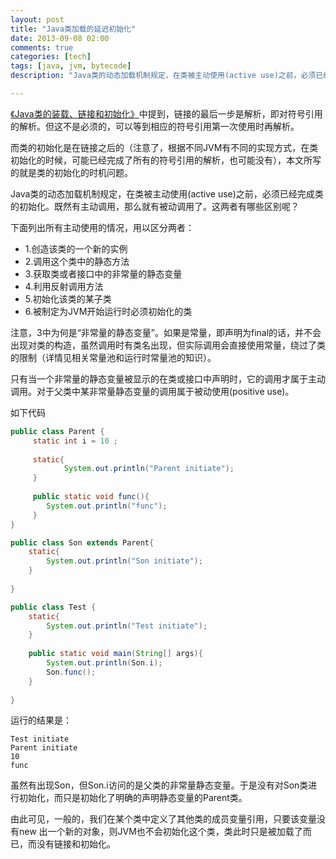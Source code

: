 ```yaml
---
layout: post
title: "Java类加载的延迟初始化"
date: 2013-09-08 02:00
comments: true
categories: [tech]
tags: [java, jvm, bytecode]
description: "Java类的动态加载机制规定，在类被主动使用(active use)之前，必须已经完成类的初始化。既然有主动调用，那么就有被动调用了。这两者有哪些区别呢？"

---
```


[《Java类的装载、链接和初始化》](http://biaobiaoqi.me/blog/2013/09/08/java-class-loading-linking-and-initialising/)中提到，链接的最后一步是解析，即对符号引用的解析。但这不是必须的，可以等到相应的符号引用第一次使用时再解析。

而类的初始化是在链接之后的（注意了，根据不同JVM有不同的实现方式，在类初始化的时候，可能已经完成了所有的符号引用的解析，也可能没有），本文所写的就是类的初始化的时机问题。


Java类的动态加载机制规定，在类被主动使用(active use)之前，必须已经完成类的初始化。既然有主动调用，那么就有被动调用了。这两者有哪些区别呢？

下面列出所有主动使用的情况，用以区分两者：

* 1.创造该类的一个新的实例
* 2.调用这个类中的静态方法
* 3.获取类或者接口中的非常量的静态变量
* 4.利用反射调用方法
* 5.初始化该类的某子类
* 6.被制定为JVM开始运行时必须初始化的类

注意，3中为何是“非常量的静态变量”。如果是常量，即声明为final的话，并不会出现对类的构造，虽然调用时有类名出现，但实际调用会直接使用常量，绕过了类的限制（详情见相关常量池和运行时常量池的知识）。

只有当一个非常量的静态变量被显示的在类或接口中声明时，它的调用才属于主动调用。对于父类中某非常量静态变量的调用属于被动使用(positive use)。

<!--more-->
如下代码
```java
public class Parent {  
     static int i = 10 ;  
  
     static{  
            System.out.println("Parent initiate");  
     }  
       
     public static void func(){  
        System.out.println("func");  
     }  
}  

public class Son extends Parent{  
    static{  
        System.out.println("Son initiate");  
    }  
      
}  

public class Test {  
    static{  
        System.out.println("Test initiate");  
    }  
      
    public static void main(String[] args){  
        System.out.println(Son.i);  
        Son.func();  
    }  
      
}  
```

运行的结果是：
```
Test initiate  
Parent initiate  
10  
func  
```

虽然有出现Son，但Son.i访问的是父类的非常量静态变量。于是没有对Son类进行初始化，而只是初始化了明确的声明静态变量的Parent类。

由此可见，一般的，我们在某个类中定义了其他类的成员变量引用，只要该变量没有new 出一个新的对象，则JVM也不会初始化这个类，类此时只是被加载了而已，而没有链接和初始化。